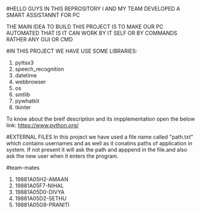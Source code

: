 #HELLO GUYS IN THIS REPROSITORY I AND MY TEAM DEVELOPED A SMART ASSISTANNT FOR PC 

THE MAIN IDEA TO BUILD THIS PROJECT IS TO MAKE OUR PC AUTOMATED THAT IS IT CAN WORK BY IT SELF OR BY COMMANDS RATHER ANY GUI OR CMD

#IN THIS PROJECT WE HAVE USE SOME LIBRARIES:
 1. pyttsx3
 2. speech_recognition
 3. datetime
 4. webbrowser
 5. os
 6. smtlib
 7. pywhatkit
 8. tkinter

To know about the breif description and its impplementation open the below link:
https://www.python.org/

#EXTERNAL FILES
 In this project we have used a file name called "path.txt" which contains usernames and as well as it conatins paths of application in system.
 If not present it will ask the path and apppend in the file.and also ask the new user when it enters the program.

#team-mates
   1. 19881A05H2-AMAAN
   2. 19881A05F7-NIHAL
   3. 19881A05D0-DIVYA
   4. 19881A05D2-SETHU
   5. 19881A05G9-PRANITI
